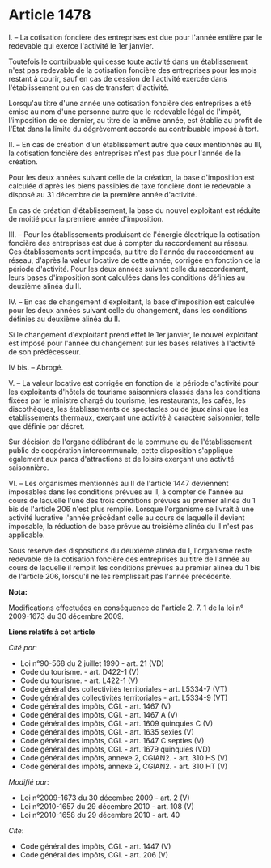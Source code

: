 # Article 1478

I. – La cotisation foncière des entreprises est due pour l'année entière par le redevable qui exerce l'activité le 1er
janvier.

Toutefois le contribuable qui cesse toute activité dans un établissement n'est pas redevable de la cotisation foncière des
entreprises pour les mois restant à courir, sauf en cas de cession de l'activité exercée dans l'établissement ou en cas de
transfert d'activité.

Lorsqu'au titre d'une année une cotisation foncière des entreprises a été émise au nom d'une personne autre que le redevable
légal de l'impôt, l'imposition de ce dernier, au titre de la même année, est établie au profit de l'Etat dans la limite du
dégrèvement accordé au contribuable imposé à tort.

II. – En cas de création d'un établissement autre que ceux mentionnés au III, la cotisation foncière des entreprises n'est
pas due pour l'année de la création.

Pour les deux années suivant celle de la création, la base d'imposition est calculée d'après les biens passibles de taxe
foncière dont le redevable a disposé au 31 décembre de la première année d'activité.

En cas de création d'établissement, la base du nouvel exploitant est réduite de moitié pour la première année d'imposition.

III. – Pour les établissements produisant de l'énergie électrique la cotisation foncière des entreprises est due à compter du
raccordement au réseau. Ces établissements sont imposés, au titre de l'année du raccordement au réseau, d'après la valeur
locative de cette année, corrigée en fonction de la période d'activité. Pour les deux années suivant celle du raccordement,
leurs bases d'imposition sont calculées dans les conditions définies au deuxième alinéa du II.

IV. – En cas de changement d'exploitant, la base d'imposition est calculée pour les deux années suivant celle du changement,
dans les conditions définies au deuxième alinéa du II.

Si le changement d'exploitant prend effet le 1er janvier, le nouvel exploitant est imposé pour l'année du changement sur les
bases relatives à l'activité de son prédécesseur.

IV bis. – Abrogé.

V. – La valeur locative est corrigée en fonction de la période d'activité pour les exploitants d'hôtels de tourisme
saisonniers classés dans les conditions fixées par le ministre chargé du tourisme, les restaurants, les cafés, les
discothèques, les établissements de spectacles ou de jeux ainsi que les établissements thermaux, exerçant une activité à
caractère saisonnier, telle que définie par décret.

Sur décision de l'organe délibérant de la commune ou de l'établissement public de coopération intercommunale, cette
disposition s'applique également aux parcs d'attractions et de loisirs exerçant une activité saisonnière.

VI. – Les organismes mentionnés au II de l'article 1447 deviennent imposables dans les conditions prévues au II, à compter de
l'année au cours de laquelle l'une des trois conditions prévues au premier alinéa du 1 bis de l'article 206 n'est plus
remplie. Lorsque l'organisme se livrait à une activité lucrative l'année précédant celle au cours de laquelle il devient
imposable, la réduction de base prévue au troisième alinéa du II n'est pas applicable.

Sous réserve des dispositions du deuxième alinéa du I, l'organisme reste redevable de la cotisation foncière des entreprises
au titre de l'année au cours de laquelle il remplit les conditions prévues au premier alinéa du 1 bis de l'article 206,
lorsqu'il ne les remplissait pas l'année précédente.

**Nota:**

Modifications effectuées en conséquence de l'article 2. 7. 1 de la loi n° 2009-1673 du 30 décembre 2009.

**Liens relatifs à cet article**

_Cité par_:

  - Loi n°90-568 du 2 juillet 1990 - art. 21 (VD)
  - Code du tourisme. - art. D422-1 (V)
  - Code du tourisme. - art. L422-1 (V)
  - Code général des collectivités territoriales - art. L5334-7 (VT)
  - Code général des collectivités territoriales - art. L5334-9 (VT)
  - Code général des impôts, CGI. - art. 1467 (V)
  - Code général des impôts, CGI. - art. 1467 A (V)
  - Code général des impôts, CGI. - art. 1609 quinquies C (V)
  - Code général des impôts, CGI. - art. 1635 sexies (V)
  - Code général des impôts, CGI. - art. 1647 C septies (V)
  - Code général des impôts, CGI. - art. 1679 quinquies (VD)
  - Code général des impôts, annexe 2, CGIAN2. - art. 310 HS (V)
  - Code général des impôts, annexe 2, CGIAN2. - art. 310 HT (V)

_Modifié par_:

  - Loi n°2009-1673 du 30 décembre 2009 - art. 2 (V)
  - Loi n°2010-1657 du 29 décembre 2010 - art. 108 (V)
  - Loi n°2010-1658 du 29 décembre 2010 - art. 40

_Cite_:

  - Code général des impôts, CGI. - art. 1447 (V)
  - Code général des impôts, CGI. - art. 206 (V)
